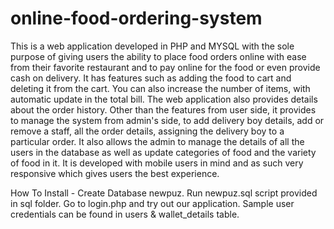 # online-food-ordering-system
This is a web application developed in PHP and MYSQL with the sole purpose of giving users the ability to place food orders online with 
ease from their favorite restaurant and to pay online for the food or even provide cash on delivery.
It has features such as adding the food to cart and deleting it from the cart. You can also increase the number of items, 
with automatic update in the total bill.
The web application also provides details about the order history.
Other than the features from user side, it provides to manage the system from admin's side, to add delivery boy details, add or remove 
a staff, all the order details, assigning the delivery boy to a particular order.
It also allows the admin to manage the details of all the users in the database as well as update categories of food and the variety of 
food in it.
It is developed with mobile users in mind and as such very responsive which gives users the best experience.

How To Install -
Create Database newpuz.
Run newpuz.sql script provided in sql folder.
Go to login.php and try out our application. Sample user credentials can be found in users & wallet_details table.
